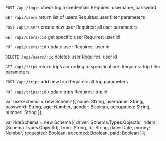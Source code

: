 `POST /api/login` check login credentials
Requires: username, password


`GET /api/users` return list of users
Requires: user filter parameters


`POST /api/users` create new user
Requires: all user parameters


`GET /api/users/:id` get specific user
Requires: user id


`PUT /api/users/:id` update user
Requires: user id


`DELETE /api/users/:id` deletes user
Requires: user id


`GET /api/trips` return trips according to specifications
Requires: trip filter parameters


`POST /api/trips` add new trip
Requires: all trip parameters


`PUT /api/trips/:id` update trips
Requires: trip id


var userSchema = new Schema({
  name: String,
  username: String,
  password: String,
  age: Number,
  gender: Boolean,
  occupation: String,
  number: String
});



var rideSchema = new Schema({
  driver: Schema.Types.ObjectId,
  riders: [Schema.Types.ObjectId],
  from: String,
  to: String,
  date: Date,
  money: Number,
  requested: Boolean,
  accepted: Boolean,
  paid: Boolean
});

